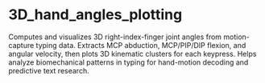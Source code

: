 # 3D_hand_angles_plotting
Computes and visualizes 3D right-index-finger joint angles from motion-capture typing data. Extracts MCP abduction, MCP/PIP/DIP flexion, and angular velocity, then plots 3D kinematic clusters for each keypress. Helps analyze biomechanical patterns in typing for hand-motion decoding and predictive text research.

